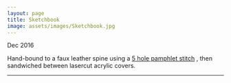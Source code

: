 ```yaml
---
layout: page
title: Sketchbook
image: assets/images/Sketchbook.jpg
---
```

Dec 2016

Hand-bound to a faux leather spine using a
[5 hole pamphlet stitch](http://www.designsponge.com/2013/03/bookbinding-101-five-hole-pamphlet-stitch.html)
, then sandwiched between lasercut acrylic covers.

<hr class="major" />
